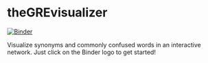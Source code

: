 # theGREvisualizer
[![Binder](https://mybinder.org/badge_logo.svg)](https://mybinder.org/v2/gh/arrayslayer/theGREvisualizer/master?filepath=%2FgreNetwork.ipynb)

Visualize synonyms and commonly confused words in an interactive network.
Just click on the Binder logo to get started!
